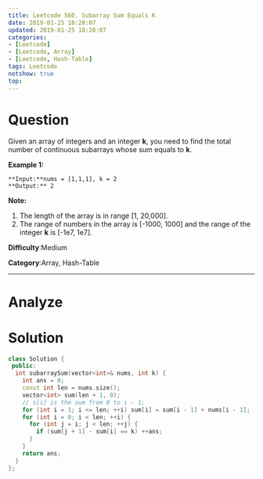 ```yaml
---
title: Leetcode 560. Subarray Sum Equals K
date: 2019-01-25 18:28:07
updated: 2019-01-25 18:28:07
categories: 
- [Leetcode]
- [Leetcode, Array]
- [Leetcode, Hash-Table]
tags: Leetcode
notshow: true
top:
---
```


# Question

Given an array of integers and an integer  **k**, you need to find the total number of continuous subarrays whose sum equals to  **k**.

**Example 1:**  

```
**Input:**nums = [1,1,1], k = 2
**Output:** 2
```

**Note:**  

1. The length of the array is in range [1, 20,000].
2. The range of numbers in the array is [-1000, 1000] and the range of the integer  **k**  is [-1e7, 1e7].

**Difficulty**:Medium

**Category**:Array, Hash-Table

<!-- more -->

------------

# Analyze

# Solution

```cpp
class Solution {
 public:
  int subarraySum(vector<int>& nums, int k) {
    int ans = 0;
    const int len = nums.size();
    vector<int> sum(len + 1, 0);
    // s[i] is the sum from 0 to i - 1;
    for (int i = 1; i <= len; ++i) sum[i] = sum[i - 1] + nums[i - 1];
    for (int i = 0; i < len; ++i) {
      for (int j = i; j < len; ++j) {
        if (sum[j + 1] - sum[i] == k) ++ans;
      }
    }
    return ans;
  }
};
```


